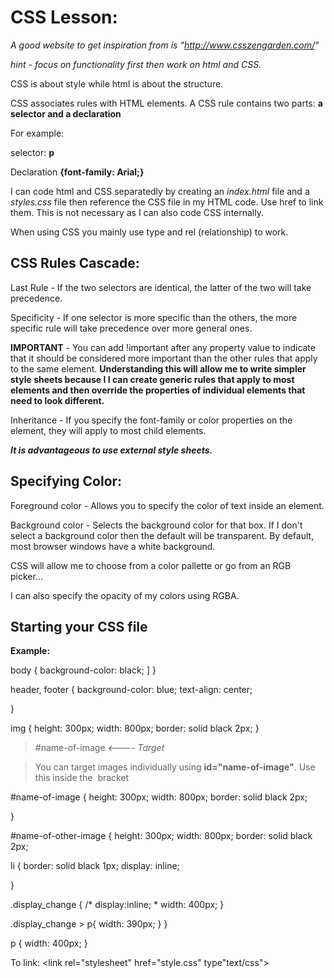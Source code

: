 # CSS Lesson:

*A good website to get inspiration from is "http://www.csszengarden.com/"*

*hint - focus on functionality first then work on html and CSS.*

CSS is about style while html is about the structure. 

CSS associates rules with HTML elements.  A CSS rule contains two parts: **a selector and a declaration**

For example:

selector:
**p**

Declaration
**{font-family: Arial;}**

I can code html and CSS separatedly by creating an *index.html* file and a *styles.css* file then reference the CSS file in my HTML code. Use href to link them.  This is not necessary as I can also code CSS internally.

When using CSS you mainly use type and rel (relationship) to work.

## CSS Rules Cascade:

Last Rule - If the two selectors are identical, the latter of the two will take precedence.

Specificity - If one selector is more specific than the others, the more specific rule will take precedence over more general ones.

**IMPORTANT** - You can add !important after any property value to indicate that it should be considered more important than the other rules that apply to the same element.  **Understanding this will allow me to write simpler style sheets because I I can create generic rules that apply to most elements and then override the properties of individual elements that need to look different.**

Inheritance - If you specify the font-family or color properties on the <body> element, they will apply to most child elements.

***It is advantageous to use external style sheets.***

## Specifying Color:

Foreground color - Allows you to specify the color of text inside an element.

Background color - Selects the background color for that box.  If I don't select a background color then the default will be transparent.  By default, most browser windows have a white background.

CSS will allow me to choose from a color pallette or go from an RGB picker...

I can also specify the opacity of my colors using RGBA.

## Starting your CSS file

**Example:**

body {
    background-color: black;
    ]
 }
 
 header, footer {
     background-color: blue;
     text-align: center;

 }

 img {
     height: 300px; 
     width: 800px;
     border: solid black 2px;
 }

> #name-of-image *<---- Target*

 > You can target images individually using **id="name-of-image"**.  Use this inside the <img> bracket

 #name-of-image {
     height: 300px; 
     width: 800px;
     border: solid black 2px;

 }

 #name-of-other-image {
     height: 300px; 
     width: 800px;
     border: solid black 2px;

li {
    border: solid black 1px;
    display: inline;

}

.display_change {
    /* display:inline; *
    width: 400px;
}

.display_change > p{
    width: 390px;
}
}

p {
    width: 400px;
}


To link:  <link rel="stylesheet" href="style.css" type"text/css">


